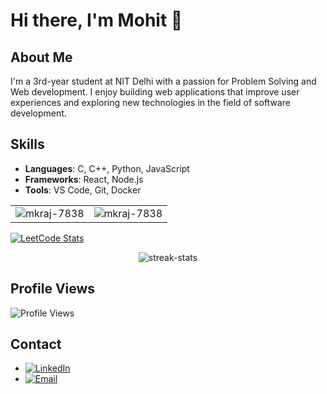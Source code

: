 
# Hi there, I'm Mohit 👋

## About Me
I'm a 3rd-year student at NIT Delhi with a passion for Problem Solving and Web development. I enjoy building web applications that improve user experiences and exploring new technologies in the field of software development.

## Skills
- **Languages**: C, C++, Python, JavaScript
- **Frameworks**: React, Node.js
- **Tools**: VS Code, Git, Docker

<table>
  <tr>
    <td><img src="https://github-readme-stats.vercel.app/api?username=mkraj-7838&show_icons=true&theme=dark&locale=en" alt="mkraj-7838" /></td>
    <td><img src="https://github-readme-stats.vercel.app/api/top-langs?username=mkraj-7838&show_icons=true&theme=dark&locale=en&layout=compact" alt="mkraj-7838" /></td>
  </tr>
</table>

[![LeetCode Stats](https://leetcard.jacoblin.cool/mohit_prajapati)](https://leetcode.com/mohit_prajapati/)


<div align="center">
<p><img align="center" src="https://github-readme-streak-stats.herokuapp.com/?user=mkraj-7838&theme=dark" alt="streak-stats" /></p>
  </div>


## Profile Views
![Profile Views](https://komarev.com/ghpvc/?username=mkraj-7838&color=brightgreen)

## Contact
- [![LinkedIn](https://img.shields.io/badge/LinkedIn-0077B5?logo=linkedin&logoColor=white)](https://www.linkedin.com/in/mohit-prajapati-285a53264/)
- [![Email](https://img.shields.io/badge/Email-D14836?logo=gmail&logoColor=white)](mailto:officialmkraj@gmail.com)
